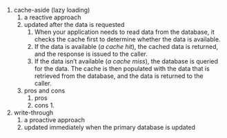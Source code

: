 
1. cache-aside (lazy loading) 
	1. a reactive approach
	2. updated after the data is requested
		1. When your application needs to read data from the database, it checks the cache first to determine whether the data is available.
		2. If the data is available (_a cache hit_), the cached data is returned, and the response is issued to the caller.
		3. If the data isn’t available (_a cache miss_), the database is queried for the data. The cache is then populated with the data that is retrieved from the database, and the data is returned to the caller.
	3. pros and cons
		1. pros
		2. cons
			1. 
2. write-through
	1. a proactive approach
	2. updated immediately when the primary database is updated